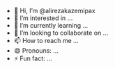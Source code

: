 - 👋 Hi, I’m @alirezakazemipax
- 👀 I’m interested in ...
- 🌱 I’m currently learning ...
- 💞️ I’m looking to collaborate on ...
- 📫 How to reach me ...
- 😄 Pronouns: ...
- ⚡ Fun fact: ...

<!---
alirezakazemipax/alirezakazemipax is a ✨ special ✨ repository because its `README.md` (this file) appears on your GitHub profile.
You can click the Preview link to take a look at your changes.
--->
